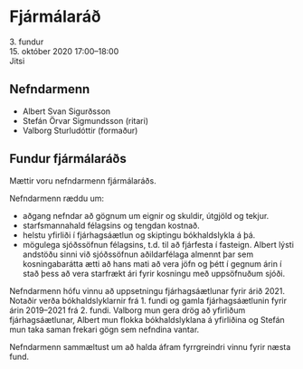 # Fjármálaráð

3\. fundur  
15\. október 2020 17:00–18:00  
Jitsi

## Nefndarmenn

* Albert Svan Sigurðsson
* Stefán Örvar Sigmundsson (ritari)
* Valborg Sturludóttir (formaður)

## Fundur fjármálaráðs

Mættir voru nefndarmenn fjármálaráðs.

Nefndarmenn ræddu um:
* aðgang nefndar að gögnum um eignir og skuldir, útgjöld og tekjur.
* starfsmannahald félagsins og tengdan kostnað.
* helstu yfirliði í fjárhagsáætlun og skiptingu bókhaldslykla á þá.
* mögulega sjóðssöfnun félagsins, t.d. til að fjárfesta í fasteign. Albert lýsti andstöðu sinni við sjóðssöfnun aðildarfélaga almennt þar sem kosningabarátta ætti að hans mati að vera jöfn og þétt í gegnum árin í stað þess að vera starfrækt ári fyrir kosningu með uppsöfnuðum sjóði.

Nefndarmenn hófu vinnu að uppsetningu fjárhagsáætlunar fyrir árið 2021. Notaðir verða bókhaldslyklarnir frá 1. fundi og gamla fjárhagsáætlunin fyrir árin 2019–2021 frá 2. fundi. Valborg mun gera drög að yfirliðum fjárhagsáætlunar, Albert mun flokka bókhaldslyklana á yfirliðina og Stefán mun taka saman frekari gögn sem nefndina vantar.

Nefndarmenn sammæltust um að halda áfram fyrrgreindri vinnu fyrir næsta fund.